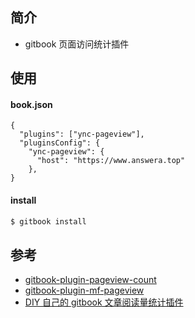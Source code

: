 ## 简介

- gitbook 页面访问统计插件

## 使用

#### book.json


```
{
  "plugins": ["ync-pageview"],
  "pluginsConfig": {
    "ync-pageview": {
      "host": "https://www.answera.top"
    },
}
```

#### install

```sh
$ gitbook install
```

## 参考

- [gitbook-plugin-pageview-count](https://github.com/tinys/gitbook-plugin-pageview-count)
- [gitbook-plugin-mf-pageview](https://github.com/TiannV/gitbook-plugin-mf-pageview)
- [DIY 自己的 gitbook 文章阅读量统计插件](https://juejin.cn/post/6970933389247381541)
